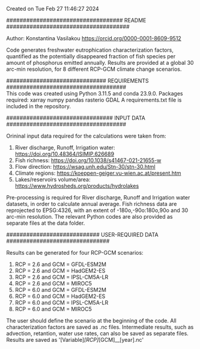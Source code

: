 Created on Tue Feb 27 11:46:27 2024

################################### README ##################################### 

Author: Konstantina Vasilakou
https://orcid.org/0000-0001-8609-9512

Code generates freshwater eutrophication characterization factors, quantified as the potentially disappeared fraction of fish species per amount of phosphorus emitted annually.
Results are provided at a global 30 arc-min resolution, for 8 different RCP-GCM climate change scenarios.

############################## REQUIREMENTS ####################################                             
This code was created using Python 3.11.5 and conda 23.9.0.
Packages required:
xarray
numpy
pandas
rasterio
GDAL
A requirements.txt file is included in the repository.

################################ INPUT DATA ####################################

Orininal input data required for the calculations were taken from:
1. River discharge, Runoff, Irrigation water: https://doi.org/10.48364/ISIMIP.626689
2. Fish richness: https://doi.org/10.1038/s41467-021-21655-w
3. Flow direction: https://wsag.unh.edu/Stn-30/stn-30.html
4. Climate regions: https://koeppen-geiger.vu-wien.ac.at/present.htm
5. Lakes/reservoirs volume/area: https://www.hydrosheds.org/products/hydrolakes

Pre-processing is required for River discharge, Runoff and Irrigation water datasets, in order to calculate annual average.
Fish richness data are reprojected to EPSG:4326, with an extent of -180o,-90o:180o,90o and 30 arc-min resolution.
The relevant Python codes are also provided as separate files at the data folder.

############################ USER-REQUIRED DATA ###############################

Results can be generated for four RCP-GCM scenarios:
1. RCP = 2.6 and GCM = GFDL-ESM2M
2. RCP = 2.6 and GCM = HadGEM2-ES
3. RCP = 2.6 and GCM = IPSL-CM5A-LR
4. RCP = 2.6 and GCM = MIROC5
5. RCP = 6.0 and GCM = GFDL-ESM2M
6. RCP = 6.0 and GCM = HadGEM2-ES
7. RCP = 6.0 and GCM = IPSL-CM5A-LR
8. RCP = 6.0 and GCM = MIROC5

The user should define the scenario at the beginning of the code.
All characterization factors are saved as .nc files.
Intermediate results, such as advection, retantion, water use rates, can also be saved as separate files.
Results are saved as '[Variable]_[RCP]_[GCM]__[year].nc'

